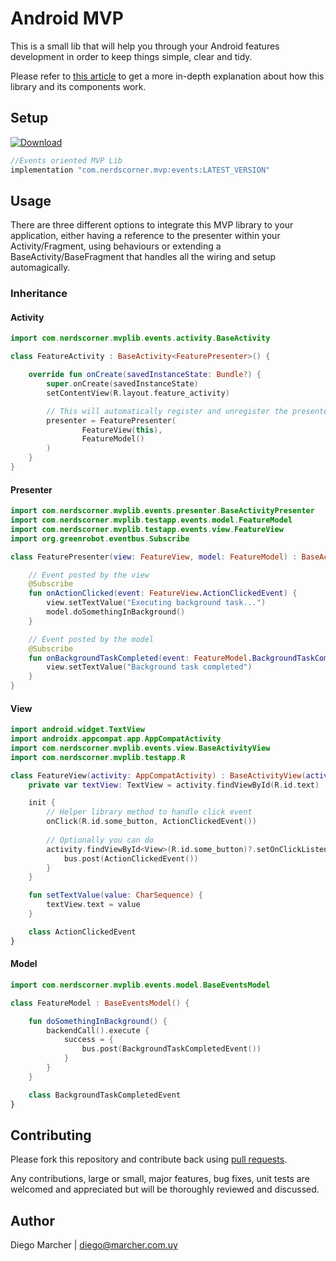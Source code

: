 # Android MVP

This is a small lib that will help you through your Android features development in order to keep things simple, clear and tidy.

Please refer to [this article](https://android.jlelse.eu/android-mvp-doing-it-right-dac9d5d72079) to get a more in-depth explanation about how this library and its components work. 

## Setup
[ ![Download](https://api.bintray.com/packages/nerdscorrner/MVPLib/Events/images/download.svg) ](https://bintray.com/nerdscorrner/MVPLib/Events/_latestVersion)

```groovy
//Events oriented MVP Lib
implementation "com.nerdscorner.mvp:events:LATEST_VERSION" 
```

## Usage
There are three different options to integrate this MVP library to your application, either having a reference to the presenter within your Activity/Fragment, using behaviours or extending a BaseActivity/BaseFragment that handles all the wiring and setup automagically.
### Inheritance
#### Activity
```kotlin
import com.nerdscorner.mvplib.events.activity.BaseActivity

class FeatureActivity : BaseActivity<FeaturePresenter>() {

    override fun onCreate(savedInstanceState: Bundle?) {
        super.onCreate(savedInstanceState)
        setContentView(R.layout.feature_activity)

        // This will automatically register and unregister the presenter to the bus whenever your activity get resumed or paused
        presenter = FeaturePresenter(
                FeatureView(this),
                FeatureModel()
        )
    }
}
```
#### Presenter
```kotlin
import com.nerdscorner.mvplib.events.presenter.BaseActivityPresenter
import com.nerdscorner.mvplib.testapp.events.model.FeatureModel
import com.nerdscorner.mvplib.testapp.events.view.FeatureView
import org.greenrobot.eventbus.Subscribe

class FeaturePresenter(view: FeatureView, model: FeatureModel) : BaseActivityPresenter<FeatureView, FeatureModel>(view, model) {

    // Event posted by the view
    @Subscribe
    fun onActionClicked(event: FeatureView.ActionClickedEvent) {
        view.setTextValue("Executing background task...")
        model.doSomethingInBackground()
    }

    // Event posted by the model
    @Subscribe
    fun onBackgroundTaskCompleted(event: FeatureModel.BackgroundTaskCompletedEvent) {
        view.setTextValue("Background task completed")
    }
}
```
#### View
```kotlin
import android.widget.TextView
import androidx.appcompat.app.AppCompatActivity
import com.nerdscorner.mvplib.events.view.BaseActivityView
import com.nerdscorner.mvplib.testapp.R

class FeatureView(activity: AppCompatActivity) : BaseActivityView(activity) {
    private var textView: TextView = activity.findViewById(R.id.text)

    init {
        // Helper library method to handle click event
        onClick(R.id.some_button, ActionClickedEvent())
        
        // Optionally you can do
        activity.findViewById<View>(R.id.some_button)?.setOnClickListener {
            bus.post(ActionClickedEvent())
        }
    }

    fun setTextValue(value: CharSequence) {
        textView.text = value
    }

    class ActionClickedEvent
}
```
#### Model
```kotlin
import com.nerdscorner.mvplib.events.model.BaseEventsModel

class FeatureModel : BaseEventsModel() {

    fun doSomethingInBackground() {
        backendCall().execute {
            success = {
                bus.post(BackgroundTaskCompletedEvent())
            }
        }
    }

    class BackgroundTaskCompletedEvent
}
```

## Contributing

Please fork this repository and contribute back using [pull requests](https://github.com/marcherdiego/android_mvp/pulls).

Any contributions, large or small, major features, bug fixes, unit tests are welcomed and appreciated but will be thoroughly reviewed and discussed.


## Author

Diego Marcher | diego@marcher.com.uy
